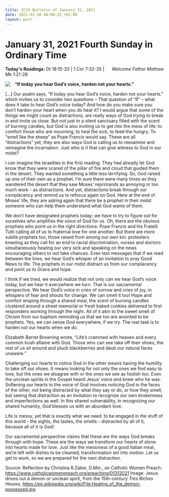 ```yaml
---
title: ICCH Bulletin of January 31, 2021
date: 2021-01-30 04:00:22 +02:00
layout: post
---
```


# January 31, 2021 Fourth Sunday in Ordinary Time
<span style="float: right"><em>Welcome Father Mathew</em></span>
**Today's Readings:** Dt 18:15-20 | 1 Cor 7:32-35 | Mk 1:21-28


<img style="float: left; margin-right: 1em;" src="https://upload.wikimedia.org/wikipedia/commons/f/ff/Healing_of_the_demon-possessed.jpg">

**“If today you hear God’s voice, harden not your hearts.”**

[...]
Our psalm says, “If today you hear God’s voice, harden not your hearts.” which invites us to consider two questions – That question of “If” – what does it take to hear God’s voice today? And how do you make sure you don’t harden your heart when you do hear it? I would argue that some of the things we might count as distractions, are really ways of God trying to break in and invite us close. But not just to a silent sanctuary filled with the scent of burning candles, but God is also inviting us to get into the mess of life: to comfort those who are mourning, to heal the sick, to feed the hungry. To “smell like the sheep” as Pope Francis would say. These are all “distractions” yet, they are also ways God is calling us to reexamine and reimagine the incarnation. Just who is it that can give witness to God in our midst?

I can imagine the Israelites in the first reading. They had already let God know that they were scared of the pillar of fire and cloud that guided them in the desert. They wanted something a little less terrifying. So, God raised up one of their own as a prophet. I’m sure there were many times as they wandered the desert that they saw Moses’ reprimands as annoying or too much work - as distractions. And yet, distractions break through our complacency and remind us to refocus again on God. Here at the end of Moses’ life, they are asking again that there be a prophet in their midst someone who can help them understand what God wants of them.

We don’t have designated prophets today; we have to try to figure out for ourselves who amplifies the voice of God for us. Oh, there are the obvious prophets who point us in the right directions: Pope Francis and his Fratelli Tutti calling all of us to fraternal love for one another. But there are more subtle prophets too, those raised from among our own kin: protesters kneeling as they call for an end to racial discrimination, nurses and doctors simultaneously healing our very sick and speaking on the news encouraging others to not take chances. Even text messages that if we read between the lines, we hear God’s whisper of an invitation to pray Good News to life. The prophets in our midst distract us from our complacency and point us to Grace and hope.

I think if we tried, we would realize that not only can we hear God’s voice today, but we hear it everywhere we turn. That is our sacramental perspective. We hear God’s voice in cries of sorrow and cries of joy, in whispers of fear and shouts for change. We can smell it too! Hope and comfort wisping through a shared meal, the scent of burning candles clustered around a street memorial or fresh baked cookies delivered to first responders working through the night. All of it akin to the sweet smell of Chrism from our baptism reminding us that we too are anointed to be prophets. Yes, we can sense God everywhere, if we try. The real task is to harden not our hearts when we do.  

Elizabeth Barret Browning wrote, “Life’s crammed with heaven and every common bush aflame with God. Those who can see take off their shoes, the rest of us sit around and pluck blackberries and daub our natural faces unaware.”

Challenging our hearts to notice God in the other means having the humility to take off our shoes. It means looking for not only the ones we find easy to love, but the ones we disagree with or the ones we see as foolish too. Even the unclean spirits in the Gospel heard Jesus’ voice and knew who he was. Softening our hearts to the voice of God involves noticing God in the faces of the other, not being distracted by what they say or do, or how they smell, but seeing that distraction as an invitation to recognize our own brokenness and imperfections as well. In this shared vulnerability, in recognizing our shared humanity, God blesses us with an abundant love.

Life is messy, yet that is exactly what we need: to be engaged in the stuff of this world - the sights, the tastes, the smells - distracted by all of it, because all of it is God!

Our sacramental perspective claims that these are the ways God breaks through with hope. These are the ways we transform our hearts of stone into hearts made for love. Just like the messiness of a good Italian meal, we’re left with dishes to be cleaned; transformation set into motion. Let us get to work, so we are prepared for the next distraction.

Source: Reflection by Christina R.Zaker, D.Min., on Catholic Women Preach: https://www.catholicwomenpreach.org/preaching/01312021
Image: Jesus drives out a demon or unclean spirit, from the 15th-century *Très Riches Heures*, https://en.wikipedia.org/wiki/File:Healing_of_the_demon-possessed.jpg





